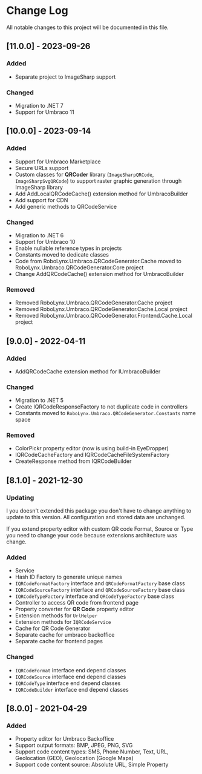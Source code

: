 
# Change Log
All notable changes to this project will be documented in this file.

## [11.0.0] - 2023-09-26

### Added

- Separate project to ImageSharp support

### Changed 

- Migration to .NET 7
- Support for Umbraco 11

## [10.0.0] - 2023-09-14

### Added

- Support for Umbraco Marketplace 
- Secure URLs support
- Custom classes for **QRCoder** library (`ImageSharpQRCode`, `ImageSharpSvgQRCode`) to support raster graphic generation through ImageSharp library
- Add AddLocalQRCodeCache() extension method for UmbracoBuilder
- Add support for CDN
- Add generic methods to QRCodeService

### Changed

- Migration to .NET 6
- Support for Umbraco 10
- Enable nullable reference types in projects
- Constants moved to dedicate classes
- Code from RoboLynx.Umbraco.QRCodeGenerator.Cache moved to RoboLynx.Umbraco.QRCodeGenerator.Core project 
- Change AddQRCodeCache() extension method for UmbracoBuilder

### Removed
- Removed RoboLynx.Umbraco.QRCodeGenerator.Cache project
- Removed RoboLynx.Umbraco.QRCodeGenerator.Cache.Local project
- Removed RoboLynx.Umbraco.QRCodeGenerator.Frontend.Cache.Local project
 
## [9.0.0] - 2022-04-11

### Added

- AddQRCodeCache extension method for IUmbracoBuilder

### Changed

- Migration to .NET 5
- Create IQRCodeResponseFactory to not duplicate code in controllers
- Constants moved to `RoboLynx.Umbraco.QRCodeGenerator.Constants` name space

### Removed

- ColorPickr property editor (now is using build-in EyeDropper)
- IQRCodeCacheFactory and IQRCodeCacheFileSystemFactory
- CreateResponse method from IQRCodeBuilder

## [8.1.0] - 2021-12-30

### Updating
  
I you doesn't extended this package you don't have to change anything to update to this version. All configuration and stored data are unchanged.

If you extend property editor with custom QR code Format, Source or Type you need to change your code because extensions architecture was change. 

### Added

- Service
- Hash ID Factory to generate unique names
- `IQRCodeFormatFactory` interface and `QRCodeFormatFactory` base class
- `IQRCodeSourceFactory` interface and `QRCodeSourceFactory` base class
- `IQRCodeTypeFactory` interface and `QRCodeTypeFactory` base class
- Controller to access QR code from frontend page
- Property converter for **QR Code** property editor
- Extension methods for `UrlHelper`
- Extension methods for `IQRCodeService`
- Cache for QR Code Generator
- Separate cache for umbraco backoffice
- Separate cache for frontend pages


### Changed
  
- `IQRCodeFormat` interface end depend classes
- `IQRCodeSource` interface end depend classes
- `IQRCodeType` interface end depend classes
- `IQRCodeBuilder` interface end depend classes
 
## [8.0.0] - 2021-04-29
 
### Added

- Property editor for Umbraco Backoffice
- Support output formats: BMP, JPEG, PNG, SVG
- Support code content types: SMS, Phone Number, Text, URL, Geolocation (GEO), Geolocation (Google Maps)
- Support code content source: Absolute URL, Simple Property



